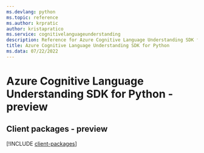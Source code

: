 ```yaml
---
ms.devlang: python
ms.topic: reference
ms.author: krpratic
author: kristapratico
ms.service: cognitivelanguageunderstanding
description: Reference for Azure Cognitive Language Understanding SDK for Python
title: Azure Cognitive Language Understanding SDK for Python
ms.data: 07/22/2022
---
```

# Azure Cognitive Language Understanding SDK for Python - preview

## Client packages - preview
[!INCLUDE [client-packages](cognitive-language-understanding-client-index.md)]
